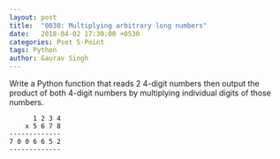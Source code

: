 ```yaml
---
layout: post
title:  "0030: Multiplying arbitrary long numbers"
date:   2018-04-02 17:30:00 +0530
categories: Pset 5-Point
tags: Python
author: Gaurav Singh
---
```


Write a Python function that reads 2 4-digit numbers then output the product of both 4-digit numbers by <span title="Obvious is the most dangerous word in mathematics. - Bell, Eric Temple (1883-1960)">multiplying</span> individual digits of those numbers.

```
      1 2 3 4
    x 5 6 7 8
-------------
7 0 0 6 6 5 2
-------------
```
